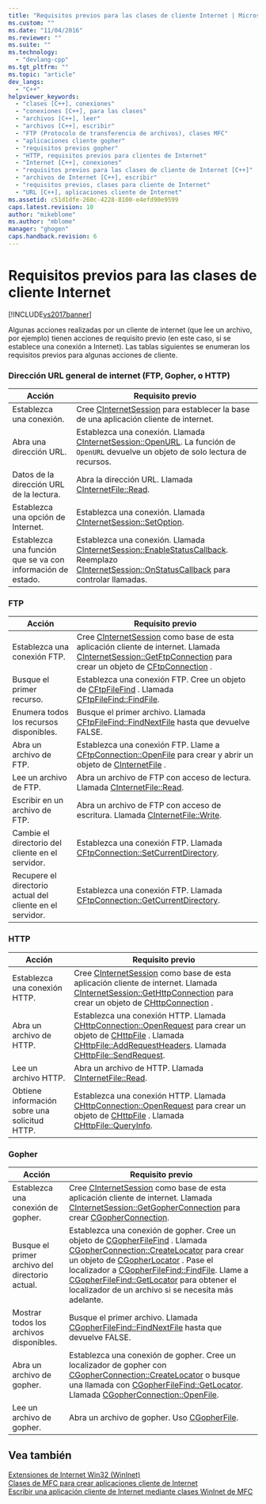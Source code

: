```yaml
---
title: "Requisitos previos para las clases de cliente Internet | Microsoft Docs"
ms.custom: ""
ms.date: "11/04/2016"
ms.reviewer: ""
ms.suite: ""
ms.technology: 
  - "devlang-cpp"
ms.tgt_pltfrm: ""
ms.topic: "article"
dev_langs: 
  - "C++"
helpviewer_keywords: 
  - "clases [C++], conexiones"
  - "conexiones [C++], para las clases"
  - "archivos [C++], leer"
  - "archivos [C++], escribir"
  - "FTP (Protocolo de transferencia de archivos), clases MFC"
  - "aplicaciones cliente gopher"
  - "requisitos previos gopher"
  - "HTTP, requisitos previos para clientes de Internet"
  - "Internet [C++], conexiones"
  - "requisitos previos para las clases de cliente de Internet [C++]"
  - "archivos de Internet [C++], escribir"
  - "requisitos previos, clases para cliente de Internet"
  - "URL [C++], aplicaciones cliente de Internet"
ms.assetid: c51d1dfe-260c-4228-8100-e4efd90e9599
caps.latest.revision: 10
author: "mikeblome"
ms.author: "mblome"
manager: "ghogen"
caps.handback.revision: 6
---
```

# Requisitos previos para las clases de cliente Internet
[!INCLUDE[vs2017banner](../assembler/inline/includes/vs2017banner.md)]

Algunas acciones realizadas por un cliente de internet \(que lee un archivo, por ejemplo\) tienen acciones de requisito previo \(en este caso, si se establece una conexión a Internet\).  Las tablas siguientes se enumeran los requisitos previos para algunas acciones de cliente.  
  
### Dirección URL general de internet \(FTP, Gopher, o HTTP\)  
  
|Acción|Requisito previo|  
|------------|----------------------|  
|Establezca una conexión.|Cree [CInternetSession](../mfc/reference/cinternetsession-class.md) para establecer la base de una aplicación cliente de internet.|  
|Abra una dirección URL.|Establezca una conexión.  Llamada [CInternetSession::OpenURL](../Topic/CInternetSession::OpenURL.md).  La función de `OpenURL` devuelve un objeto de solo lectura de recursos.|  
|Datos de la dirección URL de la lectura.|Abra la dirección URL.  Llamada [CInternetFile::Read](../Topic/CInternetFile::Read.md).|  
|Establezca una opción de Internet.|Establezca una conexión.  Llamada [CInternetSession::SetOption](../Topic/CInternetSession::SetOption.md).|  
|Establezca una función que se va con información de estado.|Establezca una conexión.  Llamada [CInternetSession::EnableStatusCallback](../Topic/CInternetSession::EnableStatusCallback.md).  Reemplazo [CInternetSession::OnStatusCallback](../Topic/CInternetSession::OnStatusCallback.md) para controlar llamadas.|  
  
### FTP  
  
|Acción|Requisito previo|  
|------------|----------------------|  
|Establezca una conexión FTP.|Cree [CInternetSession](../mfc/reference/cinternetsession-class.md) como base de esta aplicación cliente de internet.  Llamada [CInternetSession::GetFtpConnection](../Topic/CInternetSession::GetFtpConnection.md) para crear un objeto de [CFtpConnection](../mfc/reference/cftpconnection-class.md) .|  
|Busque el primer recurso.|Establezca una conexión FTP.  Cree un objeto de [CFtpFileFind](../mfc/reference/cftpfilefind-class.md) .  Llamada [CFtpFileFind::FindFile](../Topic/CFtpFileFind::FindFile.md).|  
|Enumera todos los recursos disponibles.|Busque el primer archivo.  Llamada [CFtpFileFind::FindNextFile](../Topic/CFtpFileFind::FindNextFile.md) hasta que devuelve FALSE.|  
|Abra un archivo de FTP.|Establezca una conexión FTP.  Llame a [CFtpConnection::OpenFile](../Topic/CFtpConnection::OpenFile.md) para crear y abrir un objeto de [CInternetFile](../mfc/reference/cinternetfile-class.md) .|  
|Lee un archivo de FTP.|Abra un archivo de FTP con acceso de lectura.  Llamada [CInternetFile::Read](../Topic/CInternetFile::Read.md).|  
|Escribir en un archivo de FTP.|Abra un archivo de FTP con acceso de escritura.  Llamada [CInternetFile::Write](../Topic/CInternetFile::Write.md).|  
|Cambie el directorio del cliente en el servidor.|Establezca una conexión FTP.  Llamada [CFtpConnection::SetCurrentDirectory](../Topic/CFtpConnection::SetCurrentDirectory.md).|  
|Recupere el directorio actual del cliente en el servidor.|Establezca una conexión FTP.  Llamada [CFtpConnection::GetCurrentDirectory](../Topic/CFtpConnection::GetCurrentDirectory.md).|  
  
### HTTP  
  
|Acción|Requisito previo|  
|------------|----------------------|  
|Establezca una conexión HTTP.|Cree [CInternetSession](../mfc/reference/cinternetsession-class.md) como base de esta aplicación cliente de internet.  Llamada [CInternetSession::GetHttpConnection](../Topic/CInternetSession::GetHttpConnection.md) para crear un objeto de [CHttpConnection](../mfc/reference/chttpconnection-class.md) .|  
|Abra un archivo de HTTP.|Establezca una conexión HTTP.  Llamada [CHttpConnection::OpenRequest](../Topic/CHttpConnection::OpenRequest.md) para crear un objeto de [CHttpFile](../mfc/reference/chttpfile-class.md) .  Llamada [CHttpFile::AddRequestHeaders](../Topic/CHttpFile::AddRequestHeaders.md).  Llamada [CHttpFile::SendRequest](../Topic/CHttpFile::SendRequest.md).|  
|Lee un archivo HTTP.|Abra un archivo de HTTP.  Llamada [CInternetFile::Read](../Topic/CInternetFile::Read.md).|  
|Obtiene información sobre una solicitud HTTP.|Establezca una conexión HTTP.  Llamada [CHttpConnection::OpenRequest](../Topic/CHttpConnection::OpenRequest.md) para crear un objeto de [CHttpFile](../mfc/reference/chttpfile-class.md) .  Llamada [CHttpFile::QueryInfo](../Topic/CHttpFile::QueryInfo.md).|  
  
### Gopher  
  
|Acción|Requisito previo|  
|------------|----------------------|  
|Establezca una conexión de gopher.|Cree [CInternetSession](../mfc/reference/cinternetsession-class.md) como base de esta aplicación cliente de internet.  Llamada [CInternetSession::GetGopherConnection](../Topic/CInternetSession::GetGopherConnection.md) para crear [CGopherConnection](../mfc/reference/cgopherconnection-class.md).|  
|Busque el primer archivo del directorio actual.|Establezca una conexión de gopher.  Cree un objeto de [CGopherFileFind](../mfc/reference/cgopherfilefind-class.md) .  Llamada [CGopherConnection::CreateLocator](../Topic/CGopherConnection::CreateLocator.md) para crear un objeto de [CGopherLocator](../mfc/reference/cgopherlocator-class.md) .  Pase el localizador a [CGopherFileFind::FindFile](../Topic/CGopherFileFind::FindFile.md).  Llame a [CGopherFileFind::GetLocator](../Topic/CGopherFileFind::GetLocator.md) para obtener el localizador de un archivo si se necesita más adelante.|  
|Mostrar todos los archivos disponibles.|Busque el primer archivo.  Llamada [CGopherFileFind::FindNextFile](../Topic/CGopherFileFind::FindNextFile.md) hasta que devuelve FALSE.|  
|Abra un archivo de gopher.|Establezca una conexión de gopher.  Cree un localizador de gopher con [CGopherConnection::CreateLocator](../Topic/CGopherConnection::CreateLocator.md) o busque una llamada con [CGopherFileFind::GetLocator](../Topic/CGopherFileFind::GetLocator.md).  Llamada [CGopherConnection::OpenFile](../Topic/CGopherConnection::OpenFile.md).|  
|Lee un archivo de gopher.|Abra un archivo de gopher.  Uso [CGopherFile](../mfc/reference/cgopherfile-class.md).|  
  
## Vea también  
 [Extensiones de Internet Win32 \(WinInet\)](../mfc/win32-internet-extensions-wininet.md)   
 [Clases de MFC para crear aplicaciones cliente de Internet](../mfc/mfc-classes-for-creating-internet-client-applications.md)   
 [Escribir una aplicación cliente de Internet mediante clases WinInet de MFC](../mfc/writing-an-internet-client-application-using-mfc-wininet-classes.md)